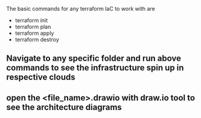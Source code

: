 The basic commands for any terraform IaC to work with are

-   terraform init
-   terraform plan
-   terraform apply
-   terraform destroy

## Navigate to any specific folder and run above commands to see the infrastructure spin up in respective clouds
## open the <file_name>.drawio with draw.io tool to see the architecture diagrams
